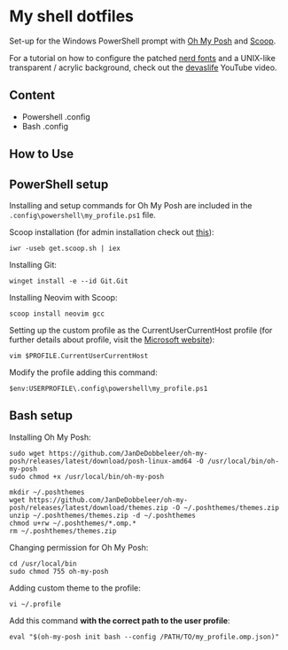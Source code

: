 # My shell dotfiles

Set-up for the Windows PowerShell prompt with [Oh My Posh](https://github.com/JanDeDobbeleer/oh-my-posh) and [Scoop](https://github.com/ScoopInstaller/Scoop).

For a tutorial on how to configure the patched [nerd fonts](https://github.com/ryanoasis/nerd-fonts) and a UNIX-like transparent / acrylic background, check out the [devaslife](https://www.youtube.com/watch?v=5-aK2_WwrmM) YouTube video.

## Content
* Powershell .config
* Bash .config

## How to Use

## PowerShell setup

Installing and setup commands for Oh My Posh are included in the ```.config\powershell\my_profile.ps1``` file.

Scoop installation (for admin installation check out [this](https://github.com/ScoopInstaller/Install#for-admin)):

```
iwr -useb get.scoop.sh | iex
```

Installing Git:

```
winget install -e --id Git.Git
```

Installing Neovim with Scoop:

```
scoop install neovim gcc
```

Setting up the custom profile as the CurrentUserCurrentHost profile (for further details about profile, visit the [Microsoft website](https://docs.microsoft.com/en-us/powershell/module/microsoft.powershell.core/about/about_profiles?view=powershell-7.2)):

```
vim $PROFILE.CurrentUserCurrentHost
```

Modify the profile adding this command:

```
$env:USERPROFILE\.config\powershell\my_profile.ps1
```

## Bash setup

Installing Oh My Posh:

```
sudo wget https://github.com/JanDeDobbeleer/oh-my-posh/releases/latest/download/posh-linux-amd64 -O /usr/local/bin/oh-my-posh
sudo chmod +x /usr/local/bin/oh-my-posh
```

```
mkdir ~/.poshthemes
wget https://github.com/JanDeDobbeleer/oh-my-posh/releases/latest/download/themes.zip -O ~/.poshthemes/themes.zip
unzip ~/.poshthemes/themes.zip -d ~/.poshthemes
chmod u+rw ~/.poshthemes/*.omp.*
rm ~/.poshthemes/themes.zip
```

Changing permission for Oh My Posh:

```
cd /usr/local/bin
sudo chmod 755 oh-my-posh
```

Adding custom theme to the profile:

```
vi ~/.profile
```

Add this command **with the correct path to the user profile**:

```
eval "$(oh-my-posh init bash --config /PATH/TO/my_profile.omp.json)"
```